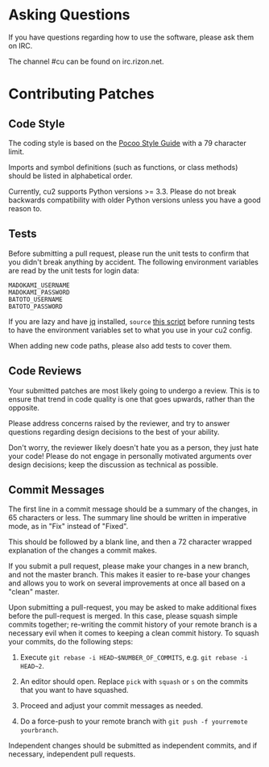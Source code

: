 Asking Questions
================

If you have questions regarding how to use the software, please ask them on IRC.

The channel #cu can be found on irc.rizon.net.

Contributing Patches
====================

Code Style
----------

The coding style is based on the [Pocoo Style Guide](http://www.pocoo.org/internal/styleguide/)
with a 79 character limit.

Imports and symbol definitions (such as functions, or class methods) should be
listed in alphabetical order.

Currently, cu2 supports Python versions >= 3.3. Please do not break backwards
compatibility with older Python versions unless you have a good reason to.

Tests
-----

Before submitting a pull request, please run the unit tests to confirm that you
didn't break anything by accident. The following environment variables are read
by the unit tests for login data:

    MADOKAMI_USERNAME
    MADOKAMI_PASSWORD
    BATOTO_USERNAME
    BATOTO_PASSWORD

If you are lazy and have [jq](https://stedolan.github.io/jq/) installed,
`source` [this script](https://gist.github.com/CounterPillow/9e6ea93bd0e9b94b8de84326db46fee4)
before running tests to have the environment variables set to what you use in
your cu2 config.

When adding new code paths, please also add tests to cover them.

Code Reviews
------------

Your submitted patches are most likely going to undergo a review. This is to
ensure that trend in code quality is one that goes upwards, rather than the
opposite.

Please address concerns raised by the reviewer, and try to answer questions
regarding design decisions to the best of your ability.

Don't worry, the reviewer likely doesn't hate you as a person, they just hate
your code! Please do not engage in personally motivated arguments over design
decisions; keep the discussion as technical as possible.

Commit Messages
---------------

The first line in a commit message should be a summary of the changes, in 65
characters or less. The summary line should be written in imperative mode, as in
"Fix" instead of "Fixed".

This should be followed by a blank line, and then a 72 character wrapped
explanation of the changes a commit makes.

If you submit a pull request, please make your changes in a new branch, and not
the master branch. This makes it easier to re-base your changes and allows you
to work on several improvements at once all based on a "clean" master.

Upon submitting a pull-request, you may be asked to make additional fixes before
the pull-request is merged. In this case, please squash simple commits together;
re-writing the commit history of your remote branch is a necessary evil when it
comes to keeping a clean commit history. To squash your commits, do the
following steps:

1. Execute `git rebase -i HEAD~$NUMBER_OF_COMMITS`, e.g. `git rebase -i HEAD~2`.

2. An editor should open. Replace `pick` with `squash` or `s` on the commits
that you want to have squashed.

3. Proceed and adjust your commit messages as needed.

4. Do a force-push to your remote branch with `git push -f yourremote
yourbranch`.

Independent changes should be submitted as independent commits, and if
necessary, independent pull requests.

